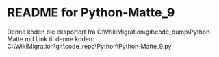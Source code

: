 # README for Python‐Matte_9
Denne koden ble eksportert fra C:\WikiMigration\git\code_dump\Python‐Matte.md
Link til denne koden: C:\WikiMigration\git\code_repo\Python\Python‐Matte_9.py
